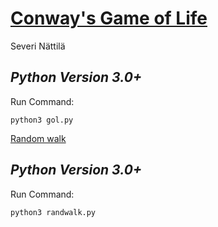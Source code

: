 [Conway's Game of Life](https://en.wikipedia.org/wiki/Conway%27s_Game_of_Life) 
==============

Severi Nättilä

*Python Version 3.0+*
----------------------------

Run Command:

	python3 gol.py 



[Random walk](https://en.wikipedia.org/wiki/Random_walk) 

*Python Version 3.0+*
----------------------------

Run Command:

	python3 randwalk.py
